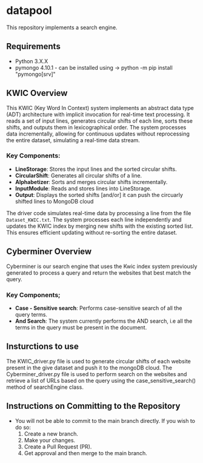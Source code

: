 # datapool

This repository implements a search engine.

## Requirements
- Python 3.X.X
- pymongo 4.10.1 - can be installed using -> python -m pip install "pymongo[srv]"


## KWIC Overview

This KWIC (Key Word In Context) system implements an abstract data type (ADT) architecture with implicit invocation for real-time text processing. It reads a set of input lines, generates circular shifts of each line, sorts these shifts, and outputs them in lexicographical order. The system processes data incrementally, allowing for continuous updates without reprocessing the entire dataset, simulating a real-time data stream.

### Key Components:
- **LineStorage**: Stores the input lines and the sorted circular shifts.
- **CircularShift**: Generates all circular shifts of a line.
- **Alphabetizer**: Sorts and merges circular shifts incrementally.
- **InputModule**: Reads and stores lines into LineStorage.
- **Output**: Displays the sorted shifts [and/or] it can push the circuarly shifted lines to MongoDB cloud

The driver code simulates real-time data by processing a line from the file `Dataset_KWIC.txt`. The system processes each line independently and updates the KWIC index by merging new shifts with the existing sorted list. This ensures efficient updating without re-sorting the entire dataset.

## Cyberminer Overview

Cyberminer is our search engine that uses the Kwic index system previously generated to process a query and return the websites that best match the query.

### Key Components;
- **Case - Sensitive search**: Performs case-sensitive search of all the query terms.
- **And Search**: The system currently performs the AND search, i.e all the terms in the query must be present in the document.

## Insturctions to use
The KWIC_driver.py file is used to generate circular shifts of each website present in the give dataset and push it to the mongoDB cloud.
The Cyberminer_driver.py file is used to perform search on the websites and retrieve a list of URLs based on the query using the case_sensitive_search() method of searchEngine class.

## Instructions on Committing to the Repository

- You will not be able to commit to the main branch directly. If you wish to do so:
  1. Create a new branch.
  2. Make your changes.
  3. Create a Pull Request (PR).
  4. Get approval and then merge to the main branch.
